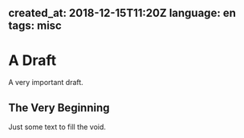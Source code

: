created_at: 2018-12-15T11:20Z
language: en
tags: misc
---

# A Draft

A very important draft.

## The Very Beginning
Just some text to fill the void.